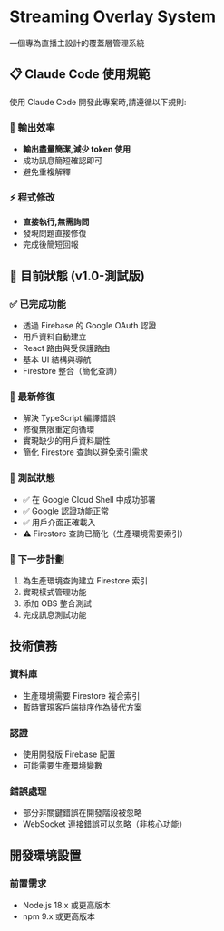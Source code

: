 # Streaming Overlay System

一個專為直播主設計的覆蓋層管理系統

## 📋 Claude Code 使用規範

使用 Claude Code 開發此專案時,請遵循以下規則:

### 💬 輸出效率
- **輸出盡量簡潔,減少 token 使用**
- 成功訊息簡短確認即可
- 避免重複解釋

### ⚡ 程式修改
- **直接執行,無需詢問**
- 發現問題直接修復
- 完成後簡短回報

## 🚀 目前狀態 (v1.0-測試版)

### ✅ 已完成功能
- 透過 Firebase 的 Google OAuth 認證
- 用戶資料自動建立
- React 路由與受保護路由
- 基本 UI 結構與導航
- Firestore 整合（簡化查詢）

### 🔧 最新修復
- 解決 TypeScript 編譯錯誤
- 修復無限重定向循環
- 實現缺少的用戶資料屬性
- 簡化 Firestore 查詢以避免索引需求

### 🧪 測試狀態
- ✅ 在 Google Cloud Shell 中成功部署
- ✅ Google 認證功能正常
- ✅ 用戶介面正確載入
- ⚠️ Firestore 查詢已簡化（生產環境需要索引）

### 🎯 下一步計劃
1. 為生產環境查詢建立 Firestore 索引
2. 實現樣式管理功能
3. 添加 OBS 整合測試
4. 完成訊息測試功能

## 技術債務

### 資料庫
- 生產環境需要 Firestore 複合索引
- 暫時實現客戶端排序作為替代方案

### 認證
- 使用開發版 Firebase 配置
- 可能需要生產環境變數

### 錯誤處理
- 部分非關鍵錯誤在開發階段被忽略
- WebSocket 連接錯誤可以忽略（非核心功能）

## 開發環境設置

### 前置需求
- Node.js 18.x 或更高版本
- npm 9.x 或更高版本